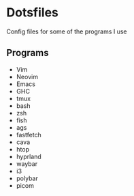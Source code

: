# Dotsfiles 
Config files for some of the programs I use

## Programs
* Vim
* Neovim
* Emacs
* GHC
* tmux
* bash
* zsh
* fish
* ags
* fastfetch
* cava
* htop
* hyprland
* waybar
* i3
* polybar
* picom
